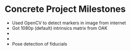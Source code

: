 # Concrete Project Milestones 
- Used OpenCV to detect markers in image from internet
- Got 1080p (default) intrinsics matrix from OAK
- [^1]: Captured 1080p image using OAK (of ARUCO calib board (DICT_...))
- 
- Pose detection of fiducials